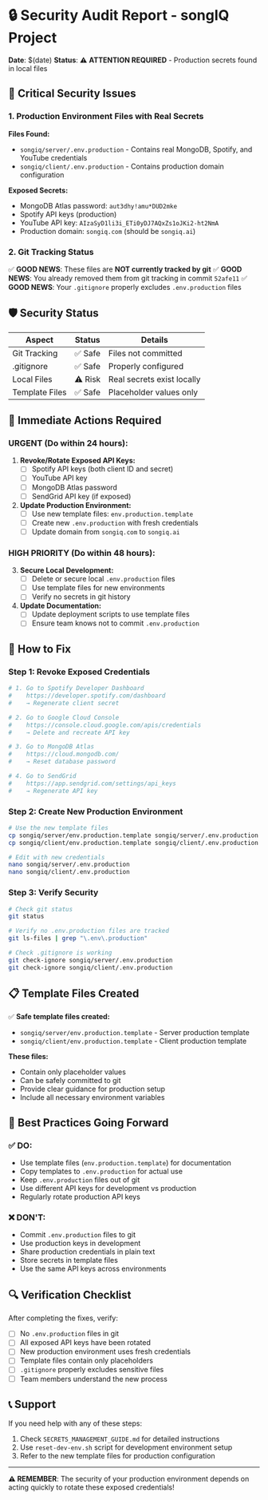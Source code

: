 # 🔒 Security Audit Report - songIQ Project

**Date**: $(date)
**Status**: ⚠️ **ATTENTION REQUIRED** - Production secrets found in local files

## 🚨 **Critical Security Issues**

### 1. **Production Environment Files with Real Secrets**

**Files Found:**
- `songiq/server/.env.production` - Contains real MongoDB, Spotify, and YouTube credentials
- `songiq/client/.env.production` - Contains production domain configuration

**Exposed Secrets:**
- MongoDB Atlas password: `aut3dhy!amu*DUD2mke`
- Spotify API keys (production)
- YouTube API key: `AIzaSyD1li3i_ETi0yDJ7AQxZs1oJKi2-ht2NmA`
- Production domain: `songiq.com` (should be `songiq.ai`)

### 2. **Git Tracking Status**

✅ **GOOD NEWS**: These files are **NOT currently tracked by git**
✅ **GOOD NEWS**: You already removed them from git tracking in commit `52afe11`
✅ **GOOD NEWS**: Your `.gitignore` properly excludes `.env.production` files

## 🛡️ **Security Status**

| Aspect | Status | Details |
|--------|--------|---------|
| Git Tracking | ✅ Safe | Files not committed |
| .gitignore | ✅ Safe | Properly configured |
| Local Files | ⚠️ Risk | Real secrets exist locally |
| Template Files | ✅ Safe | Placeholder values only |

## 🚀 **Immediate Actions Required**

### **URGENT (Do within 24 hours):**

1. **Revoke/Rotate Exposed API Keys:**
   - [ ] Spotify API keys (both client ID and secret)
   - [ ] YouTube API key
   - [ ] MongoDB Atlas password
   - [ ] SendGrid API key (if exposed)

2. **Update Production Environment:**
   - [ ] Use new template files: `env.production.template`
   - [ ] Create new `.env.production` with fresh credentials
   - [ ] Update domain from `songiq.com` to `songiq.ai`

### **HIGH PRIORITY (Do within 48 hours):**

3. **Secure Local Development:**
   - [ ] Delete or secure local `.env.production` files
   - [ ] Use template files for new environments
   - [ ] Verify no secrets in git history

4. **Update Documentation:**
   - [ ] Update deployment scripts to use template files
   - [ ] Ensure team knows not to commit `.env.production`

## 🔧 **How to Fix**

### **Step 1: Revoke Exposed Credentials**

```bash
# 1. Go to Spotify Developer Dashboard
#    https://developer.spotify.com/dashboard
#    → Regenerate client secret

# 2. Go to Google Cloud Console
#    https://console.cloud.google.com/apis/credentials
#    → Delete and recreate API key

# 3. Go to MongoDB Atlas
#    https://cloud.mongodb.com/
#    → Reset database password

# 4. Go to SendGrid
#    https://app.sendgrid.com/settings/api_keys
#    → Regenerate API key
```

### **Step 2: Create New Production Environment**

```bash
# Use the new template files
cp songiq/server/env.production.template songiq/server/.env.production
cp songiq/client/env.production.template songiq/client/.env.production

# Edit with new credentials
nano songiq/server/.env.production
nano songiq/client/.env.production
```

### **Step 3: Verify Security**

```bash
# Check git status
git status

# Verify no .env.production files are tracked
git ls-files | grep "\.env\.production"

# Check .gitignore is working
git check-ignore songiq/server/.env.production
git check-ignore songiq/client/.env.production
```

## 📋 **Template Files Created**

✅ **Safe template files created:**
- `songiq/server/env.production.template` - Server production template
- `songiq/client/env.production.template` - Client production template

**These files:**
- Contain only placeholder values
- Can be safely committed to git
- Provide clear guidance for production setup
- Include all necessary environment variables

## 🎯 **Best Practices Going Forward**

### **✅ DO:**
- Use template files (`env.production.template`) for documentation
- Copy templates to `.env.production` for actual use
- Keep `.env.production` files out of git
- Use different API keys for development vs production
- Regularly rotate production API keys

### **❌ DON'T:**
- Commit `.env.production` files to git
- Use production keys in development
- Share production credentials in plain text
- Store secrets in template files
- Use the same API keys across environments

## 🔍 **Verification Checklist**

After completing the fixes, verify:

- [ ] No `.env.production` files in git
- [ ] All exposed API keys have been rotated
- [ ] New production environment uses fresh credentials
- [ ] Template files contain only placeholders
- [ ] `.gitignore` properly excludes sensitive files
- [ ] Team members understand the new process

## 📞 **Support**

If you need help with any of these steps:
1. Check `SECRETS_MANAGEMENT_GUIDE.md` for detailed instructions
2. Use `reset-dev-env.sh` script for development environment setup
3. Refer to the new template files for production configuration

---

**⚠️ REMEMBER**: The security of your production environment depends on acting quickly to rotate these exposed credentials!
